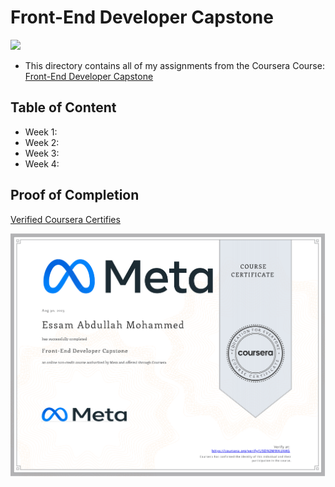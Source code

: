 # Front-End Developer Capstone

<img src="../logo.avif">

- This directory contains all of my assignments from the Coursera Course: [Front-End Developer Capstone](https://www.coursera.org/learn/meta-front-end-developer-capstone)

## Table of Content

  - Week 1: []()
  - Week 2: []()
  - Week 3: []()
  - Week 4: []()

## Proof of Completion

<a href=""> Verified Coursera Certifies</a>

<img src="./certificate.png" alt="certificate">
